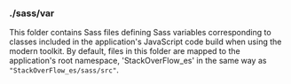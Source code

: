 ### ./sass/var

This folder contains Sass files defining Sass variables corresponding to classes
included in the application's JavaScript code build when using the modern toolkit.
By default, files in this folder are mapped to the application's root namespace,
'StackOverFlow_es' in the same way as `"StackOverFlow_es/sass/src"`.